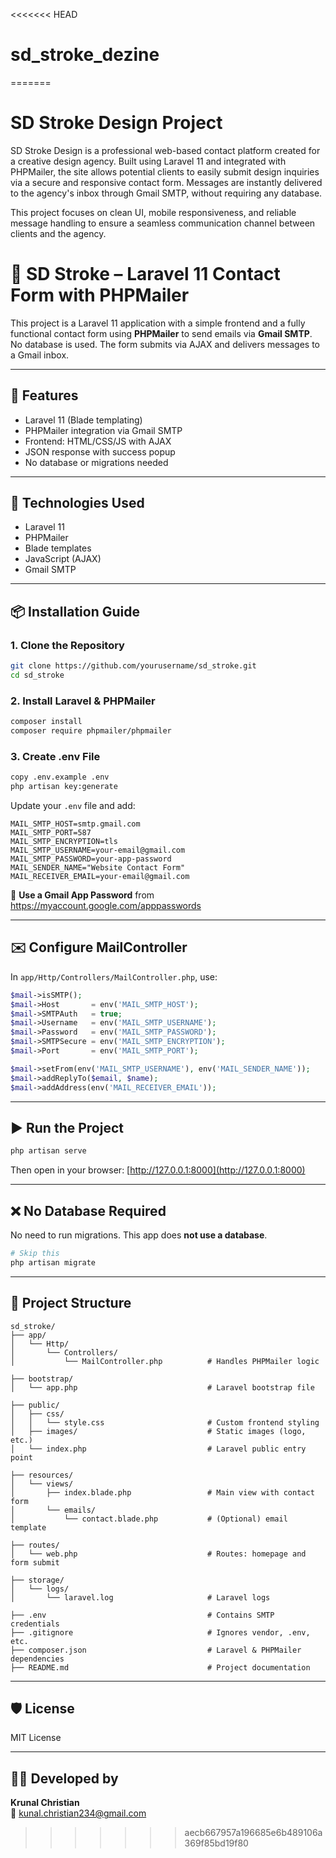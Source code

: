 <<<<<<< HEAD
# sd_stroke_dezine
=======
# SD Stroke Design Project

SD Stroke Design is a professional web-based contact platform created for a creative design agency. Built using Laravel 11 and integrated with PHPMailer, the site allows potential clients to easily submit design inquiries via a secure and responsive contact form. Messages are instantly delivered to the agency's inbox through Gmail SMTP, without requiring any database.

This project focuses on clean UI, mobile responsiveness, and reliable message handling to ensure a seamless communication channel between clients and the agency.

# 📨 SD Stroke – Laravel 11 Contact Form with PHPMailer

This project is a Laravel 11 application with a simple frontend and a fully functional contact form using **PHPMailer** to send emails via **Gmail SMTP**.  
No database is used. The form submits via AJAX and delivers messages to a Gmail inbox.

---

## 🚀 Features

- Laravel 11 (Blade templating)
- PHPMailer integration via Gmail SMTP
- Frontend: HTML/CSS/JS with AJAX
- JSON response with success popup
- No database or migrations needed

---

## 🧰 Technologies Used

- Laravel 11
- PHPMailer
- Blade templates
- JavaScript (AJAX)
- Gmail SMTP

---

## 📦 Installation Guide

### 1. Clone the Repository

```bash
git clone https://github.com/yourusername/sd_stroke.git
cd sd_stroke
```

### 2. Install Laravel & PHPMailer

```bash
composer install
composer require phpmailer/phpmailer
```

### 3. Create .env File

```bash
copy .env.example .env
php artisan key:generate
```

Update your `.env` file and add:

```env
MAIL_SMTP_HOST=smtp.gmail.com
MAIL_SMTP_PORT=587
MAIL_SMTP_ENCRYPTION=tls
MAIL_SMTP_USERNAME=your-email@gmail.com
MAIL_SMTP_PASSWORD=your-app-password
MAIL_SENDER_NAME="Website Contact Form"
MAIL_RECEIVER_EMAIL=your-email@gmail.com

```

🔐 **Use a Gmail App Password** from https://myaccount.google.com/apppasswords

---

## ✉️ Configure MailController

In `app/Http/Controllers/MailController.php`, use:

```php
$mail->isSMTP();
$mail->Host       = env('MAIL_SMTP_HOST');
$mail->SMTPAuth   = true;
$mail->Username   = env('MAIL_SMTP_USERNAME');
$mail->Password   = env('MAIL_SMTP_PASSWORD');
$mail->SMTPSecure = env('MAIL_SMTP_ENCRYPTION');
$mail->Port       = env('MAIL_SMTP_PORT');

$mail->setFrom(env('MAIL_SMTP_USERNAME'), env('MAIL_SENDER_NAME'));
$mail->addReplyTo($email, $name);
$mail->addAddress(env('MAIL_RECEIVER_EMAIL'));
```

---

## ▶️ Run the Project

```bash
php artisan serve
```

Then open in your browser: [http://127.0.0.1:8000](http://127.0.0.1:8000)

---

## ❌ No Database Required

No need to run migrations. This app does **not use a database**.

```bash
# Skip this
php artisan migrate
```

---

## 📁 Project Structure

```
sd_stroke/
├── app/
│   └── Http/
│       └── Controllers/
│           └── MailController.php          # Handles PHPMailer logic

├── bootstrap/
│   └── app.php                             # Laravel bootstrap file

├── public/
│   ├── css/
│   │   └── style.css                       # Custom frontend styling
│   ├── images/                             # Static images (logo, etc.)
│   └── index.php                           # Laravel public entry point

├── resources/
│   └── views/
│       ├── index.blade.php                 # Main view with contact form
│       └── emails/
│           └── contact.blade.php           # (Optional) email template

├── routes/
│   └── web.php                             # Routes: homepage and form submit

├── storage/
│   └── logs/
│       └── laravel.log                     # Laravel logs

├── .env                                    # Contains SMTP credentials
├── .gitignore                              # Ignores vendor, .env, etc.
├── composer.json                           # Laravel & PHPMailer dependencies
├── README.md                               # Project documentation
```

---

## 🛡️ License

MIT License

---

## 👨‍💻 Developed by

**Krunal Christian**  
📧 [kunal.christian234@gmail.com](mailto:kunal.christian234@gmail.com)
>>>>>>> aecb667957a196685e6b489106a369f85bd19f80

